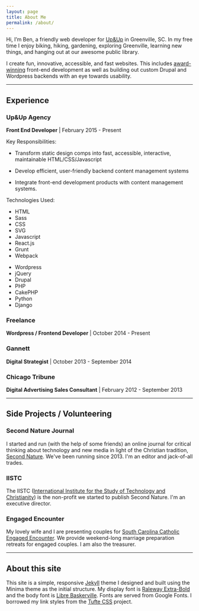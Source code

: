 ```yaml
---
layout: page
title: About Me
permalink: /about/
---
```


Hi, I’m Ben, a friendly web developer for [Up&Up](https://www.upandup.agency) in Greenville, SC. In my free time I enjoy biking, hiking, gardening, exploring Greenville, learning new things, and hanging out at our awesome public library.

I create fun, innovative, accessible, and fast websites. This includes [award-winning](https://www.upandup.agency/awards/upup-wins-ucda-excellence-award-university-kentucky-website) front-end development as well as building out custom Drupal and Wordpress backends with an eye towards usability.

<hr>

## Experience

### Up&Up Agency
**Front End Developer** \| February 2015 - Present

Key Responsibilities:

 - Transform static design comps into fast, accessible, interactive, maintainable HTML/CSS/Javascript

 - Develop efficient, user-friendly backend content management systems

 - Integrate front-end development products with content management systems.

Technologies Used:

<div class="grid">
    <div class="grid__item">
        <ul>
            <li>HTML</li>
            <li>Sass</li>
            <li>CSS</li>
            <li>SVG</li>
            <li>Javascript</li>
            <li>React.js</li>
            <li>Grunt</li>
            <li>Webpack</li>
        </ul>
    </div>
    <div class="grid__item">
        <ul>
            <li>Wordpress</li>
            <li>jQuery</li>
            <li>Drupal</li>
            <li>PHP</li>
            <li>CakePHP</li>
            <li>Python</li>
            <li>Django</li>
        </ul>
    </div>
</div>

### Freelance
**Wordpress / Frontend Developer** \| October 2014 - Present


### Gannett
**Digital Strategist** \| October 2013 - September 2014


### Chicago Tribune
**Digital Advertising Sales Consultant** \| February 2012 - September 2013

<hr>

## Side Projects / Volunteering

### Second Nature Journal
I started and run (with the help of some friends) an online journal for critical thinking about technology and new media in light of the Christian tradition, [Second Nature](https://secondnaturejournal.com/). We've been running since 2013. I'm an editor and jack-of-all trades.

### IISTC
The IISTC ([International Institute for the Study of Technology and Christianity](https://iistc.org/)) is the non-profit we started to publish Second Nature. I'm an executive director.

### Engaged Encounter
My lovely wife and I are presenting couples for [South Carolina Catholic Engaged Encounter](http://www.cee-sc.org/). We provide weekend-long marriage preparation retreats for engaged couples. I am also the treasurer.

<hr>

## About this site

This site is a simple, responsive [Jekyll](http://jekyllrb.com/) theme I designed and built using the Minima theme as the initial structure. My display font is [Raleway Extra-Bold](https://fonts.google.com/specimen/Raleway) and the body font is [Libre Baskerville](https://fonts.google.com/specimen/Libre+Baskerville). Fonts are served from Google Fonts. I borrowed my link styles from the [Tufte CSS](https://github.com/edwardtufte/tufte-css) project.
